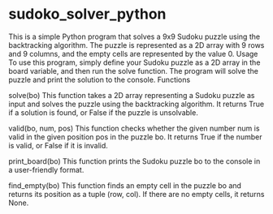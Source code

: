 # sudoko_solver_python
This is a simple Python program that solves a 9x9 Sudoku puzzle using the backtracking algorithm. The puzzle is represented as a 2D array with 9 rows and 9 columns, and the empty cells are represented by the value 0.
Usage
To use this program, simply define your Sudoku puzzle as a 2D array in the board variable, and then run the solve function. The program will solve the puzzle and print the solution to the console.
Functions

solve(bo)
This function takes a 2D array representing a Sudoku puzzle as input and solves the puzzle using the backtracking algorithm. It returns True if a solution is found, or False if the puzzle is unsolvable.

valid(bo, num, pos)
This function checks whether the given number num is valid in the given position pos in the puzzle bo. It returns True if the number is valid, or False if it is invalid.

print_board(bo)
This function prints the Sudoku puzzle bo to the console in a user-friendly format.

find_empty(bo)
This function finds an empty cell in the puzzle bo and returns its position as a tuple (row, col). If there are no empty cells, it returns None.
